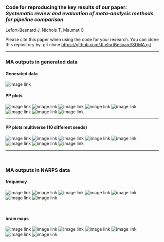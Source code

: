 ### Code for reproducing the key results of our paper: <br>_Systematic review and evaluation of meta-analysis methods for pipeline comparison_

Lefort-Besnard J, Nichols T, Maumet C

Please cite this paper when using the code for your research.
You can clone this repository by:
git clone https://github.com/JLefortBesnard/SDMA.git

---

### MA outputs in generated data

#### Generated data

![image link](results_in_generated_data/data_visualisation.png")
&nbsp;

#### PP plots

![image link](results_in_generated_data/pp_plot_Null.png")
![image link](results_in_generated_data/pp_plot_Null_correlated_80%.png")
![image link](results_in_generated_data/pp_plot_Null_correlated_50%.png")
![image link](results_in_generated_data/pp_plot_Null_correlated_20%.png")
![image link](results_in_generated_data/pp_plot_Non-null_heterogeneous_voxels.png")
![image link](results_in_generated_data/pp_plot_Non-null_heterogeneous_pipelines_20%.png")
![image link](results_in_generated_data/pp_plot_Non-null_heterogeneous_pipelines_30%.png")
![image link](results_in_generated_data/pp_plot_Non-null_heterogeneous_pipelines_50%.png")
&nbsp;

---

#### PP plots multiverse (10 different seeds)

![image link](results_in_generated_data/pp_plot_multiverse_Null.png")
![image link](results_in_generated_data/pp_plot_multiverse_Null_correlated_80%.png")
![image link](results_in_generated_data/pp_plot_multiverse_Null_correlated_50%.png")
![image link](results_in_generated_data/pp_plot_multiverse_Null_correlated_20%.png")
![image link](results_in_generated_data/pp_plot_multiverse_Non-null_heterogeneous_voxels.png")
![image link](results_in_generated_data/pp_plot_multiverse_Non-null_heterogeneous_pipelines_20%.png")
![image link](results_in_generated_data/pp_plot_multiverse_Non-null_heterogeneous_pipelines_30%.png")
![image link](results_in_generated_data/pp_plot_multiverse_Non-null_heterogeneous_pipelines_50%.png")
&nbsp;

---

&nbsp;
### MA outputs in NARPS data

#### frequency
![image link](results_narpsdata/hyp1_MA_outputs.png")
![image link](results_narpsdata/hyp2_MA_outputs.png")
![image link](results_narpsdata/hyp5_MA_outputs.png")
![image link](results_narpsdata/hyp6_MA_outputs.png")
![image link](results_narpsdata/hyp7_MA_outputs.png")
![image link](results_narpsdata/hyp8_MA_outputs.png")
![image link](results_narpsdata/hyp9_MA_outputs.png")

&nbsp;

#### brain maps
![image link](results_narpsdata/thresholded_map_hyp1_nofdr.png")
![image link](results_narpsdata/thresholded_map_hyp2_nofdr.png")
![image link](results_narpsdata/thresholded_map_hyp5_nofdr.png")
![image link](results_narpsdata/thresholded_map_hyp6_nofdr.png")
![image link](results_narpsdata/thresholded_map_hyp7_nofdr.png")
![image link](results_narpsdata/thresholded_map_hyp8_nofdr.png")
![image link](results_narpsdata/thresholded_map_hyp9_nofdr.png")

